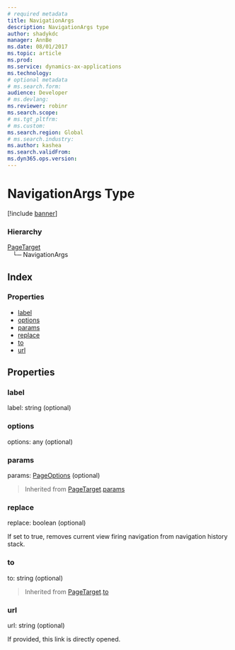 ```yaml
---
# required metadata
title: NavigationArgs
description: NavigationArgs type
author: shadykdc
manager: AnnBe
ms.date: 08/01/2017
ms.topic: article
ms.prod: 
ms.service: dynamics-ax-applications
ms.technology: 
# optional metadata
# ms.search.form:
audience: Developer
# ms.devlang: 
ms.reviewer: robinr
ms.search.scope: 
# ms.tgt_pltfrm: 
# ms.custom:
ms.search.region: Global
# ms.search.industry: 
ms.author: kashea
ms.search.validFrom:
ms.dyn365.ops.version:
---
```


# NavigationArgs Type

[!include [banner](../../../../includes/banner.md)]

### Hierarchy

[PageTarget](view-model-ipage-ipagetarget.md) <br>&nbsp;&nbsp;&nbsp;└─ NavigationArgs <br>

## Index

### Properties

* [label](view-model-ipage-inavigationargs.md#label)
* [options](view-model-ipage-inavigationargs.md#options)
* [params](view-model-ipage-inavigationargs.md#params)
* [replace](view-model-ipage-inavigationargs.md#replace)
* [to](view-model-ipage-inavigationargs.md#to)
* [url](view-model-ipage-inavigationargs.md#url)

## Properties

### label

label: string (optional) 




### options

options: any (optional) 




### params

params: [PageOptions](view-model-ipage-ipageoptions.md) (optional) 



> Inherited from [PageTarget](view-model-ipage-ipagetarget.md).[params](view-model-ipage-ipagetarget.md#params)


### replace

replace: boolean (optional) 

If set to true, removes current view firing navigation from navigation history stack.


### to

to: string (optional) 



> Inherited from [PageTarget](view-model-ipage-ipagetarget.md).[to](view-model-ipage-ipagetarget.md#to)


### url

url: string (optional) 

If provided, this link is directly opened.


